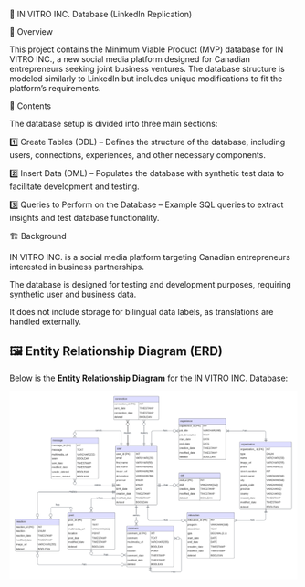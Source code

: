 🏢 IN VITRO INC. Database (LinkedIn Replication)

📌 Overview

This project contains the Minimum Viable Product (MVP) database for IN VITRO INC., a new social media platform designed for Canadian entrepreneurs seeking joint business ventures. The database structure is modeled similarly to LinkedIn but includes unique modifications to fit the platform’s requirements.

📂 Contents

The database setup is divided into three main sections:

1️⃣ Create Tables (DDL) – Defines the structure of the database, including users, connections, experiences, and other necessary components.

2️⃣ Insert Data (DML) – Populates the database with synthetic test data to facilitate development and testing.

3️⃣ Queries to Perform on the Database – Example SQL queries to extract insights and test database functionality.

🏗️ Background

IN VITRO INC. is a social media platform targeting Canadian entrepreneurs interested in business partnerships.

The database is designed for testing and development purposes, requiring synthetic user and business data.

It does not include storage for bilingual data labels, as translations are handled externally.


## 🖼️ Entity Relationship Diagram (ERD)

Below is the **Entity Relationship Diagram** for the IN VITRO INC. Database:

![Entity Relationship Diagram](ERD/ERD.png)

   
